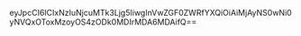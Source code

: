 eyJpcCI6ICIxNzIuNjcuMTk3Ljg5IiwgInVwZGF0ZWRfYXQiOiAiMjAyNS0wNi0yNVQxOToxMzoyOS4zODk0MDIrMDA6MDAifQ==